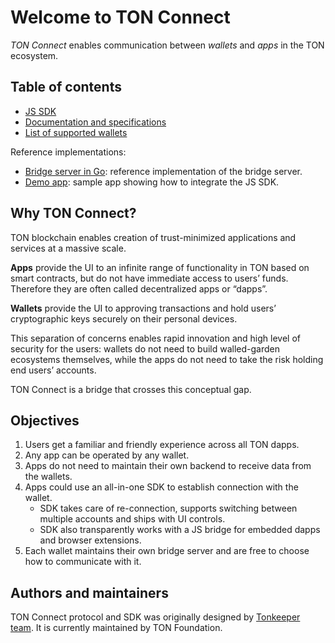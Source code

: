 # Welcome to TON Connect

_TON Connect_ enables communication between _wallets_ and _apps_ in the TON ecosystem.

## Table of contents

* [JS SDK](https://github.com/ton-connect/sdk)
* [Documentation and specifications](https://github.com/ton-connect/docs)
* [List of supported wallets](https://github.com/ton-connect/wallets-list)

Reference implementations:

* [Bridge server in Go](https://github.com/ton-connect/bridge): reference implementation of the bridge server.
* [Demo app](https://github.com/ton-connect/demo-dapp): sample app showing how to integrate the JS SDK.


## Why TON Connect?

TON blockchain enables creation of trust-minimized applications and services at a massive scale.

**Apps** provide the UI to an infinite range of functionality in TON based on smart contracts, 
but do not have immediate access to users’ funds. Therefore they are often called decentralized apps or “dapps”.

**Wallets** provide the UI to approving transactions and hold users’ cryptographic keys securely on their personal devices.

This separation of concerns enables rapid innovation and high level of security for the users: 
wallets do not need to build walled-garden ecosystems themselves, while the apps do not need to take the risk holding end users’ accounts.

TON Connect is a bridge that crosses this conceptual gap.

## Objectives

1. Users get a familiar and friendly experience across all TON dapps.
2. Any app can be operated by any wallet.
3. Apps do not need to maintain their own backend to receive data from the wallets.
4. Apps could use an all-in-one SDK to establish connection with the wallet. 
   * SDK takes care of re-connection, supports switching between multiple accounts and ships with UI controls.
   * SDK also transparently works with a JS bridge for embedded dapps and browser extensions.
5. Each wallet maintains their own bridge server and are free to choose how to communicate with it.

## Authors and maintainers

TON Connect protocol and SDK was originally designed by [Tonkeeper team](https://tonkeeper.com). It is currently maintained by TON Foundation.
